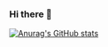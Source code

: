 ### Hi there 👋

[![Anurag's GitHub stats](https://github-readme-stats.vercel.app/api?username=Joseph-BN)](https://github.com/anuraghazra/github-readme-stats)
